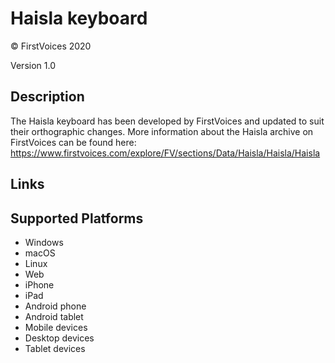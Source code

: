 Haisla keyboard
==============

© FirstVoices 2020

Version 1.0

Description
-----------

The Haisla keyboard has been developed by FirstVoices and updated to suit their orthographic changes.
More information about the Haisla archive on FirstVoices can be found here: https://www.firstvoices.com/explore/FV/sections/Data/Haisla/Haisla/Haisla

Links
-----

Supported Platforms
-------------------
 * Windows
 * macOS
 * Linux
 * Web
 * iPhone
 * iPad
 * Android phone
 * Android tablet
 * Mobile devices
 * Desktop devices
 * Tablet devices

